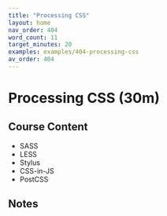 ```yaml
---
title: "Processing CSS"
layout: home
nav_order: 404
word_count: 11
target_minutes: 20
examples: examples/404-processing-css
av_order: 404
---
```

# Processing CSS (30m)

## Course Content

- SASS
- LESS
- Stylus
- CSS-in-JS
- PostCSS

## Notes













